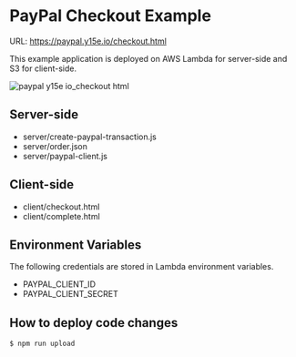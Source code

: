 # PayPal Checkout Example

URL: https://paypal.y15e.io/checkout.html

This example application is deployed on AWS Lambda for server-side and S3 for client-side.

![paypal y15e io_checkout html](https://user-images.githubusercontent.com/27120451/88483731-ca123b00-cfa4-11ea-888f-3657aeae32a8.png)

## Server-side

- server/create-paypal-transaction.js
- server/order.json
- server/paypal-client.js


## Client-side

- client/checkout.html
- client/complete.html

## Environment Variables

The following credentials are stored in Lambda environment variables.

- PAYPAL_CLIENT_ID
- PAYPAL_CLIENT_SECRET

## How to deploy code changes
```
$ npm run upload
```
